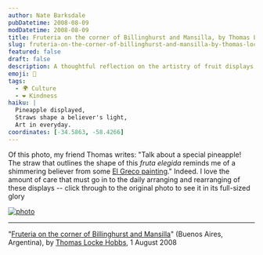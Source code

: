 ```yaml
---
author: Nate Barksdale
pubDatetime: 2008-08-09
modDatetime: 2008-08-09
title: Fruteria on the corner of Billinghurst and Mansilla, by Thomas Locke Hobbs
slug: fruteria-on-the-corner-of-billinghurst-and-mansilla-by-thomas-locke-hobbs
featured: false
draft: false
description: A thoughtful reflection on the artistry of fruit displays, inspired by a special pineapple.
emoji: 🍍
tags:
  - 🌍 Culture
  - ❤️ Kindness
haiku: |
  Pineapple displayed,  
  Straws shape a believer's light,  
  Art in everyday.
coordinates: [-34.5863, -58.4266]
---
```


Of this photo, my friend Thomas writes: "Talk about a special pineapple! The straw that outlines the shape of this _fruta elegida_ reminds me of a shimmering believer from some [El Greco painting](http://en.wikipedia.org/wiki/Image:2205grec.jpg)." Indeed. I love the amount of care that must go in to the daily arranging and rearranging of these displays -- click through to the original photo to see it in its full-sized glory

[![photo](http://culture-making.com/media/1075.jpg)](http://www.thomaslockehobbs.com/2008/08/fruteria-on-corner-of-billinghurst-and.html)

---

"[Fruteria on the corner of Billinghurst and Mansilla](http://web.archive.org/web/20230924211244/http://www.thomaslockehobbs.com/2008/08/fruteria-on-corner-of-billinghurst-and.html)" (Buenos Aires, Argentina), by [Thomas Locke Hobbs](http://web.archive.org/web/20241106015829/http://thomaslockehobbs.com/), 1 August 2008
